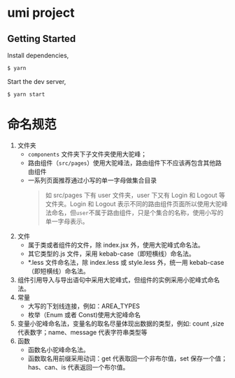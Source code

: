 # umi project

## Getting Started

Install dependencies,

```bash
$ yarn
```

Start the dev server,

```bash
$ yarn start
```

# 命名规范

1. 文件夹
   - `components` 文件夹下子文件夹使用大驼峰；
   - 路由组件（`src/pages`）使用大驼峰法，路由组件下不应该再包含其他路由组件
   - 一系列页面推荐通过小写的单一字母做集合目录
     > 如 src/pages 下有 user 文件夹，user 下又有 Login 和 Logout 等文件夹。Login 和 Logout 表示不同的路由组件页面所以使用大驼峰法命名，但`user`不属于路由组件，只是个集合的名称，使用小写的单一字母表示。
2. 文件
   - 属于类或者组件的文件，除 index.jsx 外，使用大驼峰式命名法。
   - 其它类型的.js 文件，采用 kebab-case（即短横线）命名法。
   - \*.less 文件命名法，除 index.less 或 style.less 外，统一用 kebab-case（即短横线）命名法。
3. 组件引用导入与导出语句中采用大驼峰式，但组件的实例采用小驼峰式命名法。
4. 常量
   - 大写的下划线连接，例如：AREA_TYPES
   - 枚举（Enum 或者 Const)使用大驼峰命名
5. 变量小驼峰命名法，变量名的取名尽量体现出数据的类型，例如: count ,size 代表数字；name、message 代表字符串类型等
6. 函数
   - 函数名小驼峰命名法。
   - 函数取名用前缀采用动词：get 代表取回一个非布尔值，set 保存一个值； has、can、is 代表返回一个布尔值。
